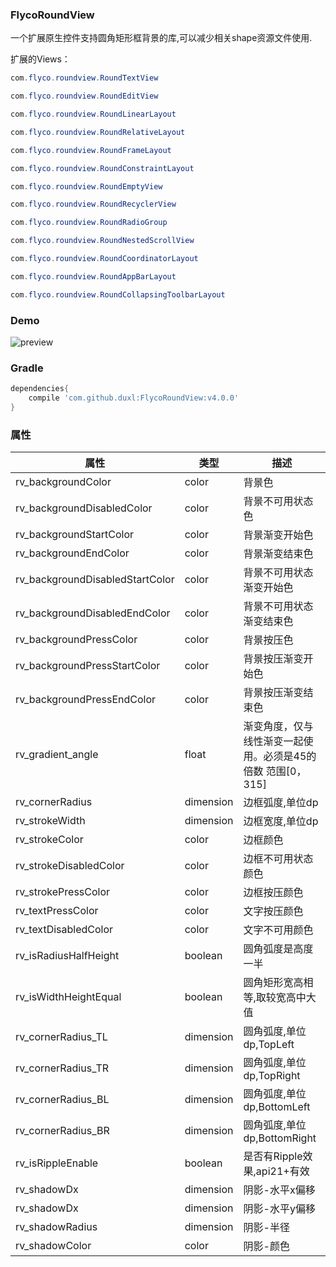 ### FlycoRoundView

一个扩展原生控件支持圆角矩形框背景的库,可以减少相关shape资源文件使用.

扩展的Views：

```java
com.flyco.roundview.RoundTextView
```

```java
com.flyco.roundview.RoundEditView
```

```java
com.flyco.roundview.RoundLinearLayout
```

```java
com.flyco.roundview.RoundRelativeLayout
```

```java
com.flyco.roundview.RoundFrameLayout
```

```java
com.flyco.roundview.RoundConstraintLayout
```

```java
com.flyco.roundview.RoundEmptyView
```

```java
com.flyco.roundview.RoundRecyclerView
```

```java
com.flyco.roundview.RoundRadioGroup
```

```java
com.flyco.roundview.RoundNestedScrollView
```

```java
com.flyco.roundview.RoundCoordinatorLayout
```

```java
com.flyco.roundview.RoundAppBarLayout
```

```java
com.flyco.roundview.RoundCollapsingToolbarLayout
```



### Demo

![preview](https://github.com/duxl/FlycoRoundView/blob/master/preview.gif)

### Gradle

```groovy
dependencies{
    compile 'com.github.duxl:FlycoRoundView:v4.0.0'
}
```

### 属性

| 属性                            | 类型      | 描述                                                      |
| ------------------------------ | --------- | -------------------------------------------------------- |
| rv_backgroundColor             | color     | 背景色                                                    |
| rv_backgroundDisabledColor     | color     | 背景不可用状态色                                            |
| rv_backgroundStartColor        | color     | 背景渐变开始色                                              |
| rv_backgroundEndColor          | color     | 背景渐变结束色                                              |
| rv_backgroundDisabledStartColor| color     | 背景不可用状态渐变开始色                                     |
| rv_backgroundDisabledEndColor  | color     | 背景不可用状态渐变结束色                                     |
| rv_backgroundPressColor        | color     | 背景按压色                                                 |
| rv_backgroundPressStartColor   | color     | 背景按压渐变开始色                                          |
| rv_backgroundPressEndColor     | color     | 背景按压渐变结束色                                          |
| rv_gradient_angle              | float     | 渐变角度，仅与线性渐变一起使用。必须是45的倍数 范围[0，315]      |
| rv_cornerRadius                | dimension | 边框弧度,单位dp                                            |
| rv_strokeWidth                 | dimension | 边框宽度,单位dp                                            |
| rv_strokeColor                 | color     | 边框颜色                                                  |
| rv_strokeDisabledColor         | color     | 边框不可用状态颜色                                          |
| rv_strokePressColor            | color     | 边框按压颜色                                               |
| rv_textPressColor              | color     | 文字按压颜色                                               |
| rv_textDisabledColor           | color     | 文字不可用颜色                                             |
| rv_isRadiusHalfHeight          | boolean   | 圆角弧度是高度一半                                          |
| rv_isWidthHeightEqual          | boolean   | 圆角矩形宽高相等,取较宽高中大值                               |
| rv_cornerRadius_TL             | dimension | 圆角弧度,单位dp,TopLeft                                    |
| rv_cornerRadius_TR             | dimension | 圆角弧度,单位dp,TopRight                                   |
| rv_cornerRadius_BL             | dimension | 圆角弧度,单位dp,BottomLeft                                 |
| rv_cornerRadius_BR             | dimension | 圆角弧度,单位dp,BottomRight                                |
| rv_isRippleEnable              | boolean   | 是否有Ripple效果,api21+有效                                |
| rv_shadowDx                    | dimension | 阴影-水平x偏移                                             |                            
| rv_shadowDx                    | dimension | 阴影-水平y偏移                                             |
| rv_shadowRadius                | dimension | 阴影-半径                                                 |
| rv_shadowColor                 | color     | 阴影-颜色                                                 |


